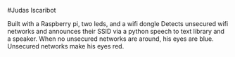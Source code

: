 #Judas Iscaribot

Built with a Raspberry pi, two leds, and a wifi dongle
Detects unsecured wifi networks and announces their SSID via a python speech to text library and a speaker. When no unsecured networks are around, his eyes are blue. Unsecured networks make his eyes red. 